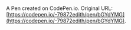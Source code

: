 # 

A Pen created on CodePen.io. Original URL: [https://codepen.io/-79872edith/pen/bGYdYMG](https://codepen.io/-79872edith/pen/bGYdYMG).


